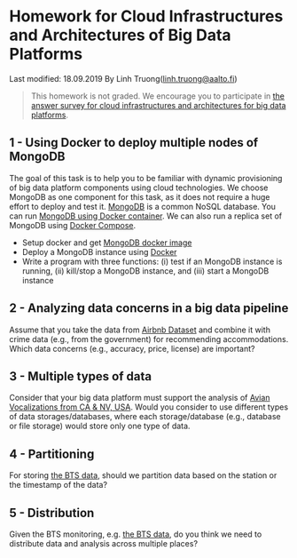 # Homework for Cloud Infrastructures and Architectures of Big Data Platforms
Last modified: 18.09.2019
By Linh Truong(linh.truong@aalto.fi)

>This homework is not graded. We encourage you to participate in [the answer survey for cloud infrastructures and architectures for big data platforms](https://mycourses.aalto.fi/mod/questionnaire/view.php?id=486304).

## 1 - Using Docker to deploy multiple nodes of MongoDB

The goal of this task is to help you to be familiar with dynamic provisioning of big data platform components using cloud technologies. We choose MongoDB as one component for this task, as it does not require a huge effort to deploy and test it. [MongoDB](https://www.mongodb.com/) is a common NoSQL database. You can run [MongoDB using Docker container](https://docs.mongodb.com/manual/tutorial/install-mongodb-enterprise-with-docker/). We can also run a replica set of MongoDB using [Docker Compose](https://docs.docker.com/compose/).

* Setup docker and get [MongoDB docker image](https://hub.docker.com/_/mongo)
* Deploy a MongoDB instance using [Docker](https://docs.docker.com/get-started/)
* Write a program with three functions: (i) test if an MongoDB instance is running, (ii) kill/stop a MongoDB instance, and (iii) start a MongoDB instance

## 2 - Analyzing data concerns in a big data pipeline

Assume that you take the data from [Airbnb Dataset](http://insideairbnb.com/get-the-data.html) and combine it with crime data (e.g., from the government) for recommending accommodations. Which data concerns (e.g., accuracy, price, license)  are important?

## 3 - Multiple types of data
Consider that your big data platform must support the analysis of [Avian Vocalizations from CA & NV, USA](https://www.kaggle.com/samhiatt/xenocanto-avian-vocalizations-canv-usa). Would you consider to use different types of data storages/databases, where each storage/database (e.g., database or file storage) would store only one type of data.

## 4 - Partitioning
For storing [the BTS data](https://version.aalto.fi/gitlab/bigdataplatforms/cs-e4640-2019/tree/master/data/bts), should we partition data based on the station or the timestamp of the data?

## 5 - Distribution
Given the BTS monitoring, e.g. [the BTS data](https://version.aalto.fi/gitlab/bigdataplatforms/cs-e4640-2019/tree/master/data/bts), do you think we need to distribute data and analysis across multiple places?
